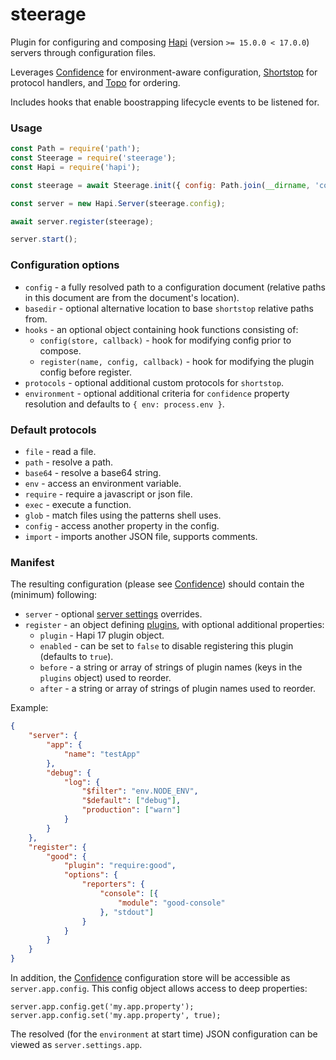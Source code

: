 # steerage

Plugin for configuring and composing [Hapi](http://hapijs.com) (version `>= 15.0.0 < 17.0.0`) servers through configuration files.

Leverages [Confidence](https://github.com/hapijs/confidence) for environment-aware configuration, [Shortstop](https://github.com/krakenjs/shortstop) for protocol handlers, and [Topo](https://github.com/hapijs/topo) for ordering.

Includes hooks that enable boostrapping lifecycle events to be listened for.

### Usage

```javascript
const Path = require('path');
const Steerage = require('steerage');
const Hapi = require('hapi');

const steerage = await Steerage.init({ config: Path.join(__dirname, 'config', 'config.json') });

const server = new Hapi.Server(steerage.config);

await server.register(steerage);

server.start();
```

### Configuration options

- `config` - a fully resolved path to a configuration document (relative paths in this document are from the document's location).
- `basedir` - optional alternative location to base `shortstop` relative paths from.
- `hooks` - an optional object containing hook functions consisting of:
    - `config(store, callback)` - hook for modifying config prior to compose.
    - `register(name, config, callback)` - hook for modifying the plugin config before register.
- `protocols` - optional additional custom protocols for `shortstop`.
- `environment` - optional additional criteria for `confidence` property resolution and defaults to `{ env: process.env }`.

### Default protocols

- `file` - read a file.
- `path` - resolve a path.
- `base64` - resolve a base64 string.
- `env` - access an environment variable.
- `require` - require a javascript or json file.
- `exec` - execute a function.
- `glob` - match files using the patterns shell uses.
- `config` - access another property in the config.
- `import` - imports another JSON file, supports comments.

### Manifest

The resulting configuration (please see [Confidence](https://github.com/hapijs/confidence)) should contain the (minimum) following:

- `server` - optional [server settings](https://hapijs.com/api#serversettings) overrides.
- `register` - an object defining [plugins](http://hapijs.com/api#plugins), with optional additional properties:
    - `plugin` - Hapi 17 plugin object.
    - `enabled` - can be set to `false` to disable registering this plugin (defaults to `true`).
    - `before` - a string or array of strings of plugin names (keys in the `plugins` object) used to reorder.
    - `after` - a string or array of strings of plugin names used to reorder.

Example:

```json
{
    "server": {
        "app": {
            "name": "testApp"
        },
        "debug": {
            "log": {
                "$filter": "env.NODE_ENV",
                "$default": ["debug"],
                "production": ["warn"]
            }
        }
    },
    "register": {
        "good": {
            "plugin": "require:good",
            "options": {
                "reporters": {
                    "console": [{
                        "module": "good-console"
                    }, "stdout"]
                }
            }
        }
    }
}
```

In addition, the [Confidence](https://github.com/hapijs/confidence) configuration store will be accessible as `server.app.config`. This config object allows access to deep properties:

```
server.app.config.get('my.app.property');
server.app.config.set('my.app.property', true);
```

The resolved (for the `environment` at start time) JSON configuration can be viewed as `server.settings.app`.

